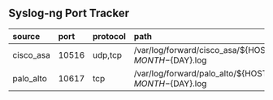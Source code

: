 ## Syslog-ng Port Tracker
| source    | port   | protocol   | path                                                                     | apps             | comment        | origin                                                                                                  |
|:----------|:-------|:-----------|:-------------------------------------------------------------------------|:-----------------|:---------------|:--------------------------------------------------------------------------------------------------------|
| cisco_asa | 10516  | udp,tcp    | /var/log/forward/cisco_asa/${HOST}/cisco_asa_${YEAR}-${MONTH}-${DAY}.log | cisco_asa_inputs | put info here  | [Link](https://github.com/objectbased/readme-tester/blob/main/syslog-ng/conf.d/integrations/cisco.conf) |
| palo_alto | 10617  | tcp        | /var/log/forward/palo_alto/${HOST}/palo_alto_${YEAR}-${MONTH}-${DAY}.log | all_palo_inputs  | palo alto data | [Link](https://github.com/objectbased/readme-tester/blob/main/syslog-ng/conf.d/integrations/palo.conf)  |